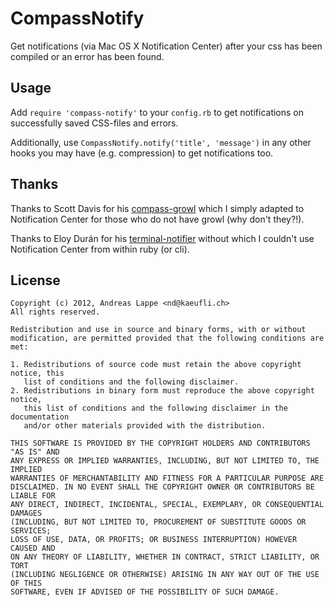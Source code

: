 # CompassNotify

Get notifications (via Mac OS X Notification Center) after your css has
been compiled or an error has been found.

## Usage

Add `require 'compass-notify'` to your `config.rb` to get notifications
on successfully saved CSS-files and errors.

Additionally, use `CompassNotify.notify('title', 'message')` in any
other hooks you may have (e.g. compression) to get notifications too.

## Thanks

Thanks to Scott Davis for his
[compass-growl](https://github.com/Compass/compass-growl) which I simply
adapted to Notification Center for those who do not have growl (why
don't they?!).

Thanks to Eloy Durán for his
[terminal-notifier](https://github.com/alloy/terminal-notifier) without
which I couldn't use Notification Center from within ruby (or cli).

## License
    Copyright (c) 2012, Andreas Lappe <nd@kaeufli.ch>
    All rights reserved.
    
    Redistribution and use in source and binary forms, with or without
    modification, are permitted provided that the following conditions are met: 
    
    1. Redistributions of source code must retain the above copyright notice, this
       list of conditions and the following disclaimer. 
    2. Redistributions in binary form must reproduce the above copyright notice,
       this list of conditions and the following disclaimer in the documentation
       and/or other materials provided with the distribution. 
    
    THIS SOFTWARE IS PROVIDED BY THE COPYRIGHT HOLDERS AND CONTRIBUTORS "AS IS" AND
    ANY EXPRESS OR IMPLIED WARRANTIES, INCLUDING, BUT NOT LIMITED TO, THE IMPLIED
    WARRANTIES OF MERCHANTABILITY AND FITNESS FOR A PARTICULAR PURPOSE ARE
    DISCLAIMED. IN NO EVENT SHALL THE COPYRIGHT OWNER OR CONTRIBUTORS BE LIABLE FOR
    ANY DIRECT, INDIRECT, INCIDENTAL, SPECIAL, EXEMPLARY, OR CONSEQUENTIAL DAMAGES
    (INCLUDING, BUT NOT LIMITED TO, PROCUREMENT OF SUBSTITUTE GOODS OR SERVICES;
    LOSS OF USE, DATA, OR PROFITS; OR BUSINESS INTERRUPTION) HOWEVER CAUSED AND
    ON ANY THEORY OF LIABILITY, WHETHER IN CONTRACT, STRICT LIABILITY, OR TORT
    (INCLUDING NEGLIGENCE OR OTHERWISE) ARISING IN ANY WAY OUT OF THE USE OF THIS
    SOFTWARE, EVEN IF ADVISED OF THE POSSIBILITY OF SUCH DAMAGE.
